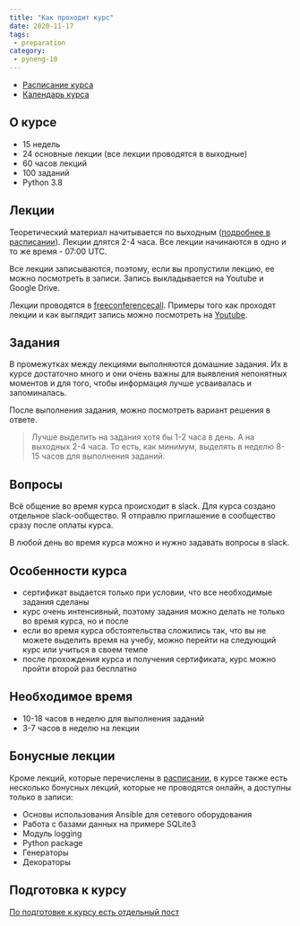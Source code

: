 ```yaml
---
title: "Как проходит курс"
date: 2020-11-17
tags:
 - preparation
category:
 - pyneng-10
---
```


* [Расписание курса](https://pyneng.github.io/docs/course/)
* [Календарь курса](https://pyneng.github.io/calendar/)

## О курсе

* 15 недель
* 24 основные лекции (все лекции проводятся в выходные)
* 60 часов лекций
* 100 заданий
* Python 3.8


## Лекции

Теоретический материал начитывается по выходным ([подробнее в расписании](https://pyneng.github.io/docs/course/)). Лекции длятся 2-4 часа.
Все лекции начинаются в одно и то же время - 07:00 UTC.

Все лекции записываются, поэтому, если вы пропустили лекцию, ее можно посмотреть в записи.
Запись выкладывается на Youtube и Google Drive.


Лекции проводятся в [freeconferencecall](https://freeconferencecall.com).
Примеры того как проходят лекции и как выглядит запись можно посмотреть на [Youtube](https://www.youtube.com/playlist?list=PLah0HUih_ZRnJFNdZsWr2pNWgYETauGXo).

## Задания

В промежутках между лекциями выполняются домашние задания.
Их в курсе достаточно много и они очень важны для выявления непонятных моментов и для того, чтобы информация лучше усваивалась и запоминалась.

После выполнения задания, можно посмотреть вариант решения в ответе.

> Лучше выделить на задания хотя бы 1-2 часа в день.
> А на выходных 2-4 часа.
> То есть, как минимум, выделять в неделю 8-15 часов для выполнения заданий.

## Вопросы

Всё общение во время курса происходит в slack. Для курса создано отдельное slack-ообщество.
Я отправлю приглашение в сообщество сразу после оплаты курса.

В любой день во время курса можно и нужно задавать вопросы в slack.


## Особенности курса

* сертификат выдается только при условии, что все необходимые задания сделаны
* курс очень интенсивный, поэтому задания можно делать не только во время курса, но и после
* если во время курса обстоятельства сложились так, что вы не можете выделить время на учебу, можно перейти на следующий курс или учиться в своем темпе
* после прохождения курса и получения сертификата, курс можно пройти второй раз бесплатно


## Необходимое время

* 10-18 часов в неделю для выполнения заданий
* 3-7 часов в неделю на лекции

## Бонусные лекции

Кроме лекций, которые перечислены в [расписании](https://pyneng.github.io/docs/course/), в курсе также есть несколько бонусных лекций, которые не проводятся онлайн, а доступны только в записи:

* Основы использования Ansible для сетевого оборудования
* Работа с базами данных на примере SQLite3
* Модуль logging
* Python package
* Генераторы
* Декораторы


## Подготовка к курсу

[По подготовке к курсу есть отдельный пост](https://pyneng.github.io/pyneng-10/preparation/)


